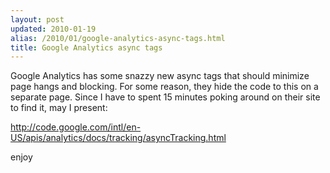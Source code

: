 ```yaml
---
layout: post
updated: 2010-01-19
alias: /2010/01/google-analytics-async-tags.html
title: Google Analytics async tags
---
```

<p>
Google Analytics has some snazzy new async tags that should minimize page hangs and blocking.  For some reason, they hide the code to this on a separate page.  Since I have to spent 15 minutes poking around on their site to find it, may I present:
</p>
<p>
<a href="http://code.google.com/intl/en-US/apis/analytics/docs/tracking/asyncTracking.html">http://code.google.com/intl/en-US/apis/analytics/docs/tracking/asyncTracking.html</a>
</p>

<p>
enjoy
</p>